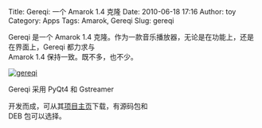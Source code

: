 Title: Gereqi: 一个 Amarok 1.4 克隆
Date: 2010-06-18 17:16
Author: toy
Category: Apps
Tags: Amarok, Gereqi
Slug: gereqi

Gereqi 是一个 Amarok 1.4
克隆。作为一款音乐播放器，无论是在功能上，还是在界面上，Gereqi 都力求与  
Amarok 1.4 保持一致。既不多，也不少。

[![gereqi](http://i.linuxtoy.org/images/2010/06/thumb-gereqi.png)](http://i.linuxtoy.org/images/2010/06/gereqi.png)

Gereqi 采用 PyQt4 和 Gstreamer  

开发而成，可从其[项目主页](http://code.google.com/p/gereqi/)下载，有源码包和  
DEB 包可以选择。
